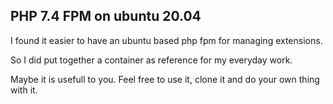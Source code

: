 PHP 7.4 FPM on ubuntu 20.04
---
I found it easier to have an ubuntu based php fpm for managing extensions.

So I did put together a container as reference for my everyday work.

Maybe it is usefull to you.
Feel free to use it, clone it and do your own thing with it.

